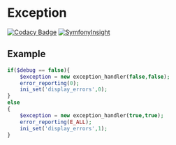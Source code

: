 # Exception

[![Codacy Badge](https://api.codacy.com/project/badge/Grade/de6d745d2efe45749dd7a5e7331b66d5)](https://app.codacy.com/app/leet31337/exception?utm_source=github.com&utm_medium=referral&utm_content=JBlond/exception&utm_campaign=Badge_Grade_Dashboard)
[![SymfonyInsight](https://insight.symfony.com/projects/b24b1381-d4b5-4a56-8f1b-4064b3e3de6c/mini.svg)](https://insight.symfony.com/projects/b24b1381-d4b5-4a56-8f1b-4064b3e3de6c)

## Example

```PHP
if($debug == false){
	$exception = new exception_handler(false,false);
	error_reporting(0);
	ini_set('display_errors',0);
}
else
{
	$exception = new exception_handler(true,true);
	error_reporting(E_ALL);
	ini_set('display_errors',1);
}
```
